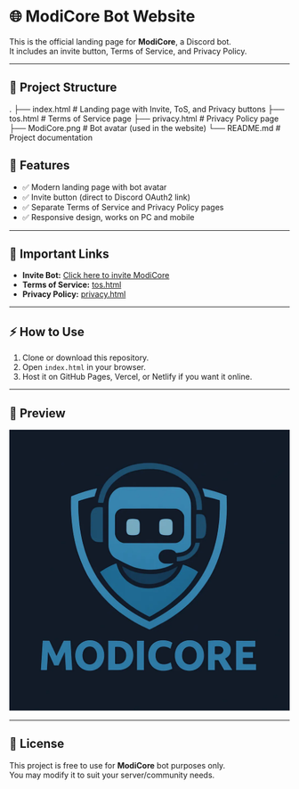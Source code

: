 # 🌐 ModiCore Bot Website

This is the official landing page for **ModiCore**, a Discord bot.  
It includes an invite button, Terms of Service, and Privacy Policy.

---

## 📂 Project Structure
.
├── index.html # Landing page with Invite, ToS, and Privacy buttons
├── tos.html # Terms of Service page
├── privacy.html # Privacy Policy page
├── ModiCore.png # Bot avatar (used in the website)
└── README.md # Project documentation
## 🚀 Features
- ✅ Modern landing page with bot avatar  
- ✅ Invite button (direct to Discord OAuth2 link)  
- ✅ Separate Terms of Service and Privacy Policy pages  
- ✅ Responsive design, works on PC and mobile  

---

## 🔗 Important Links
- **Invite Bot:** [Click here to invite ModiCore](https://discord.com/oauth2/authorize?client_id=1398776861202583752&permissions=1116959932470&integration_type=0&scope=bot+applications.commands)  
- **Terms of Service:** [tos.html](./tos.html)  
- **Privacy Policy:** [privacy.html](./privacy.html)  

---

## ⚡ How to Use
1. Clone or download this repository.  
2. Open `index.html` in your browser.  
3. Host it on GitHub Pages, Vercel, or Netlify if you want it online.  

---

## 📸 Preview
![ModiCore Bot](./ModiCore.png)

---

## 📜 License
This project is free to use for **ModiCore** bot purposes only.  
You may modify it to suit your server/community needs.  
